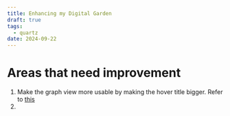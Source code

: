 ```yaml
---
title: Enhancing my Digital Garden
draft: true
tags:
  - quartz
date: 2024-09-22
---
```

# Areas that need improvement

1. Make the graph view more usable by making the hover title bigger. Refer to [this](https://www.chadly.net/How-to-evoke-emotion-with-video)
2. 
